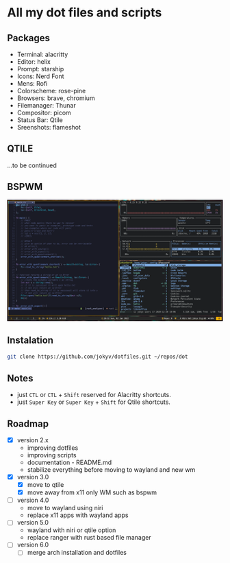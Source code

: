 # All my dot files and scripts

## Packages

- Terminal: alacritty
- Editor: helix
- Prompt: starship
- Icons: Nerd Font
- Mens: Rofi
- Colorscheme: rose-pine
- Browsers: brave, chromium
- Filemanager: Thunar
- Compositor: picom
- Status Bar: Qtile
- Sreenshots: flameshot

## QTILE

...to be continued

## BSPWM

![main_screen](./main_screen.png)

## Instalation

```bash
git clone https://github.com/jokyv/dotfiles.git ~/repos/dot
```

## Notes

- just `CTL` or `CTL` + `Shift` reserved for Alacritty shortcuts.
- just `Super Key` or `Super Key` + `Shift` for Qtile shortcuts.

## Roadmap

- [x] version 2.x
  - improving dotfiles
  - improving scripts
  - documentation - README.md
  - stabilize everything before moving to wayland and new wm
- [x] version 3.0
  - [x] move to qtile
  - [x] move away from x11 only WM such as bspwm
- [ ] version 4.0
  - move to wayland using niri
  - replace x11 apps with wayland apps
- [ ] version 5.0
  - wayland with niri or qtile option
  - replace ranger with rust based file manager
- [ ] version 6.0
  - [ ] merge arch installation and dotfiles
